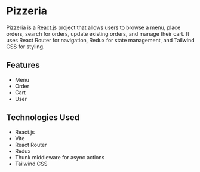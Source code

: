 # Pizzeria
Pizzeria is a React.js project that allows users to browse a menu, place orders, search for orders, update existing orders, and manage their cart. It uses React Router for navigation, Redux for state management, and Tailwind CSS for styling.

## Features
- Menu
- Order
- Cart
- User

## Technologies Used
- React.js
- Vite
- React Router
- Redux
- Thunk middleware for async actions
- Tailwind CSS
